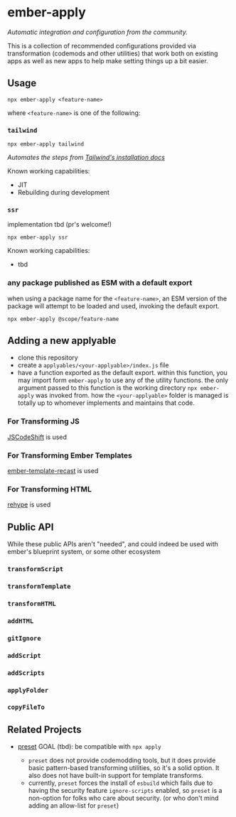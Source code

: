 # ember-apply

_Automatic integration and configuration from the community._

This is a collection of recommended configurations provided via
transformation (codemods and other utilities) that work both on
existing apps as well as new apps to help make setting things
up a bit easier.

## Usage

```shell
npx ember-apply <feature-name>
```

where `<feature-name>` is one of the following:

### `tailwind`

```shell
npx ember-apply tailwind
```

_Automates the steps from [Tailwind's installation docs](https://tailwindcss.com/docs/installation)_

Known working capabilities:
 - JIT
 - Rebuilding during development

### `ssr`

implementation tbd (pr's welcome!)

```shell
npx ember-apply ssr
```

Known working capabilities:
 - tbd

### any package published as ESM with a default export

when using a package name for the `<feature-name>`, an ESM version of the package
will attempt to be loaded and used, invoking the default export.
```shell
npx ember-apply @scope/feature-name
```

## Adding a new applyable

- clone this repository
- create a `applyables/<your-applyable>/index.js` file
- have a function exported as the default export.
  within this function, you may import form `ember-apply` to use any of the utility functions.
  the only argument passed to this function is the working directory `npx ember-apply` was invoked from.
  how the `<your-applyable>` folder is managed is totally up to whomever implements and maintains that code.

### For Transforming JS

[JSCodeShift](https://github.com/facebook/jscodeshift) is used

### For Transforming Ember Templates

[ember-template-recast](https://github.com/ember-template-lint/ember-template-recast) is used

### For Transforming HTML

[rehype](https://github.com/rehypejs/rehype) is used

## Public API

While these public APIs aren't "needed", and could indeed be used with ember's blueprint system, or some other ecosystem

### `transformScript`
### `transformTemplate`
### `transformHTML`
### `addHTML`
### `gitIgnore`
### `addScript`
### `addScripts`
### `applyFolder`
### `copyFileTo`


## Related Projects

- [preset](https://github.com/preset/preset)
    GOAL (tbd): be compatible with `npx apply`

    - `preset` does not provide codemodding tools, but
      it does provide basic pattern-based transforming
      utilities, so it's a solid option. It also does
      not have built-in support for template transforms.
    - currently, `preset` forces the install of `esbuild` which fails due to having the security feature `ignore-scripts` enabled, so `preset` is a non-option for folks who care
      about security. (or who don't mind adding an allow-list for `preset`)

